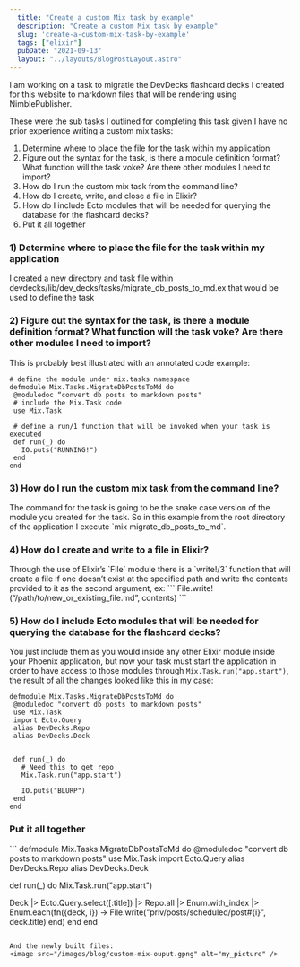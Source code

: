 ```yaml
---
  title: "Create a custom Mix task by example"
  description: "Create a custom Mix task by example"
  slug: 'create-a-custom-mix-task-by-example'
  tags: ["elixir"]
  pubDate: "2021-09-13"
  layout: "../layouts/BlogPostLayout.astro"
---
```


I am working on a task to migratie the DevDecks flashcard decks I created for this website to markdown files that will be rendering using NimblePublisher.

These were the sub tasks I outlined for completing this task given I have no prior experience writing a custom mix tasks:
1. Determine where to place the file for the task within my application
2. Figure out the syntax for the task, is there a module definition format? What function will the task voke? Are there other modules I need to import?
3. How do I run the custom mix task from the command line?
4. How do I create, write, and close a file in Elixir?
5. How do I include Ecto modules that will be needed for querying the database for the flashcard decks?
6. Put it all together

<h3>1) Determine where to place the file for the task within my application</h3>
I created a new directory and task file within devdecks/lib/dev_decks/tasks/migrate_db_posts_to_md.ex that would be used to define the task

<h3>2) Figure out the syntax for the task, is there a module definition format? What function will the task voke? Are there other modules I need to import?</h3>

This is probably best illustrated with an annotated code example:
```
# define the module under mix.tasks namespace
defmodule Mix.Tasks.MigrateDbPostsToMd do
 @moduledoc “convert db posts to markdown posts"
 # include the Mix.Task code
 use Mix.Task
 
 # define a run/1 function that will be invoked when your task is executed
 def run(_) do
   IO.puts("RUNNING!")
 end
end
```

<h3>3) How do I run the custom mix task from the command line?</h3>
The command for the task is going to be the snake case version of the module you created for the task. So in this example from the root directory of the application I execute `mix migrate_db_posts_to_md`. 

<h3>4) How do I create and write to a file in Elixir?</h3>
Through the use of Elixir’s `File` module there is a `write!/3` function that will create a file if one doesn’t exist at the specified path and write the contents provided to it as the second argument, ex:
```
File.write!(“/path/to/new_or_existing_file.md”, contents)
```

<h3>5) How do I include Ecto modules that will be needed for querying the database for the flashcard decks?</h3>

You just include them as you would inside any other Elixir module inside your Phoenix application, but now your task must start the application in order to have access to those modules through `Mix.Task.run("app.start")`, the result of all the changes looked like this in my case:

```
defmodule Mix.Tasks.MigrateDbPostsToMd do
 @moduledoc "convert db posts to markdown posts"
 use Mix.Task
 import Ecto.Query
 alias DevDecks.Repo
 alias DevDecks.Deck
 
 
 def run(_) do
   # Need this to get repo
   Mix.Task.run("app.start")
 
   IO.puts("BLURP")
 end
end

```


<h3>Put it all together</h3>
```
defmodule Mix.Tasks.MigrateDbPostsToMd do
 @moduledoc "convert db posts to markdown posts"
 use Mix.Task
 import Ecto.Query
 alias DevDecks.Repo
 alias DevDecks.Deck
 
 def run(_) do
   Mix.Task.run("app.start")
 
   Deck |> Ecto.Query.select([:title]) |> Repo.all |> Enum.with_index |> Enum.each(fn({deck, i}) ->
       File.write("priv/posts/scheduled/post#{i}", deck.title)
   end)
 end
end
```

And the newly built files:
<image src="/images/blog/custom-mix-ouput.gpng" alt="my_picture" />